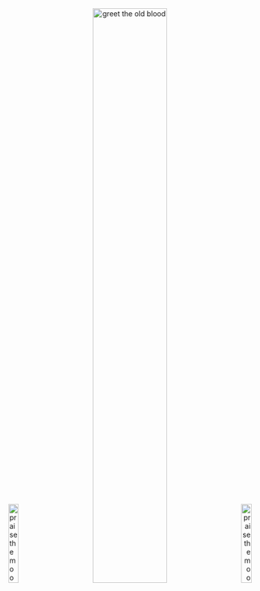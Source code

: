 <div>
  <span align="left">
    <img width="20%" src="https://media.giphy.com/media/wFYec89PodTG0/source.gif" alt="praise the moon" style="display:inline-block;" />
  </span>
  <span align="center">
    <img width="54%" src="https://media.giphy.com/media/xT9IgOwvLOnpYCCwkU/giphy.gif" alt="greet the old blood" style="display:inline-block;" />
  </span>
  <span align="right">
    <img width="20%" src="https://media.giphy.com/media/wFYec89PodTG0/source.gif" alt="praise the moon" style="display:inline-block; " />
  </span>
  
</div>



<!--
<p align="right" style="display:flex" >
  <img width="20%" src="https://media.giphy.com/media/xT9IgEhQFUfRsEVl2U/giphy.gif" alt="greet the old blood" width="100%" />
  <img width="20%" src="https://media.giphy.com/media/wFYec89PodTG0/source.gif" alt="praise the moon" width="100%" />
  <img width="20%" src="https://media.giphy.com/media/alCWtgmqUzuso/giphy.gif" alt="praise the moon" width="100%" />
</p>

**Zaeche/Zaeche** is a ✨ _special_ ✨ repository because its `README.md` (this file) appears on your GitHub profile.

Here are some ideas to get you started:

- 🔭 I’m currently working on ...
- 🌱 I’m currently learning ...
- 👯 I’m looking to collaborate on ...
- 🤔 I’m looking for help with ...
- 💬 Ask me about ...
- 📫 How to reach me: ...
- 😄 Pronouns: ...
- ⚡ Fun fact: ...
-->
